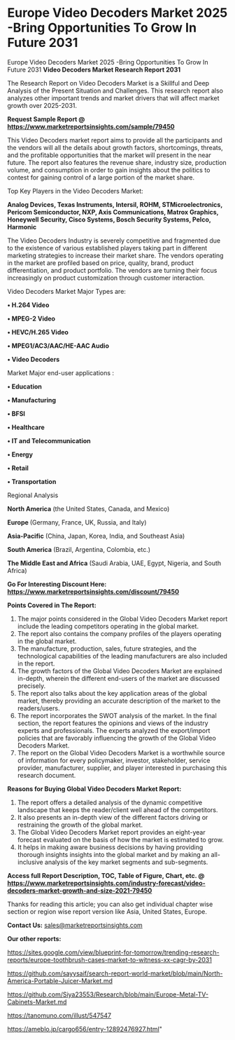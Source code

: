 # Europe Video Decoders Market 2025 -Bring Opportunities To Grow In Future 2031
Europe Video Decoders Market 2025 -Bring Opportunities To Grow In Future 2031
<strong>Video Decoders Market Research Report 2031</strong>

The Research Report on Video Decoders Market is a Skillful and Deep Analysis of the Present Situation and Challenges. This research report also analyzes other important trends and market drivers that will affect market growth over 2025-2031.

<strong>Request Sample Report @ <a href=https://www.marketreportsinsights.com/sample/79450>https://www.marketreportsinsights.com/sample/79450</a></strong>

This Video Decoders market report aims to provide all the participants and the vendors will all the details about growth factors, shortcomings, threats, and the profitable opportunities that the market will present in the near future. The report also features the revenue share, industry size, production volume, and consumption in order to gain insights about the politics to contest for gaining control of a large portion of the market share.

Top Key Players in the Video Decoders Market:

<strong>Analog Devices, Texas Instruments, Intersil, ROHM, STMicroelectronics, Pericom Semiconductor, NXP, Axis Communications, Matrox Graphics, Honeywell Security, Cisco Systems, Bosch Security Systems, Pelco, Harmonic</strong>

The Video Decoders Industry is severely competitive and fragmented due to the existence of various established players taking part in different marketing strategies to increase their market share. The vendors operating in the market are profiled based on price, quality, brand, product differentiation, and product portfolio. The vendors are turning their focus increasingly on product customization through customer interaction.

Video Decoders Market Major Types are:

<strong>• H.264 Video

• MPEG-2 Video

• HEVC/H.265 Video

• MPEG1/AC3/AAC/HE-AAC Audio

• Video Decoders</strong>

Market Major end-user applications :

<strong>• Education

• Manufacturing

• BFSI

• Healthcare

• IT and Telecommunication

• Energy

• Retail

• Transportation</strong>

Regional Analysis

</u><strong><b>North America</b></strong> (the United States, Canada, and Mexico)

<strong><b>Europe </b></strong>(Germany, France, UK, Russia, and Italy)

<strong><b>Asia-Pacific</b></strong> (China, Japan, Korea, India, and Southeast Asia)

<strong><b>South America</b></strong> (Brazil, Argentina, Colombia, etc.)

<strong><b>The Middle East and Africa</b></strong> (Saudi Arabia, UAE, Egypt, Nigeria, and South Africa)

<strong>Go For Interesting Discount Here: <a href=https://www.marketreportsinsights.com/discount/79450>https://www.marketreportsinsights.com/discount/79450</a></strong>

<strong>Points Covered in The Report:</strong>
<ol>
  <li>The major points considered in the Global Video Decoders Market report include the leading competitors operating in the global market.</li>
  <li>The report also contains the company profiles of the players operating in the global market.</li>
  <li>The manufacture, production, sales, future strategies, and the technological capabilities of the leading manufacturers are also included in the report.</li>
  <li>The growth factors of the Global Video Decoders Market are explained in-depth, wherein the different end-users of the market are discussed precisely.</li>
  <li>The report also talks about the key application areas of the global market, thereby providing an accurate description of the market to the readers/users.</li>
  <li>The report incorporates the SWOT analysis of the market. In the final section, the report features the opinions and views of the industry experts and professionals. The experts analyzed the export/import policies that are favorably influencing the growth of the Global Video Decoders Market.</li>
  <li>The report on the Global Video Decoders Market is a worthwhile source of information for every policymaker, investor, stakeholder, service provider, manufacturer, supplier, and player interested in purchasing this research document.</li>
</ol>
<strong>Reasons for Buying Global Video Decoders Market Report:</strong>

<ol>
  <li>The report offers a detailed analysis of the dynamic competitive landscape that keeps the reader/client well ahead of the competitors.</li>
  <li>It also presents an in-depth view of the different factors driving or restraining the growth of the global market.</li>
  <li>The Global Video Decoders Market report provides an eight-year forecast evaluated on the basis of how the market is estimated to grow.</li>
  <li>It helps in making aware business decisions by having providing thorough insights insights into the global market and by making an all-inclusive analysis of the key market segments and sub-segments.</li>
</ol>
<strong>Access full Report Description, TOC, Table of Figure, Chart, etc. @ <a href=https://www.marketreportsinsights.com/industry-forecast/video-decoders-market-growth-and-size-2021-79450>https://www.marketreportsinsights.com/industry-forecast/video-decoders-market-growth-and-size-2021-79450</a></strong>


Thanks for reading this article; you can also get individual chapter wise section or region wise report version like Asia, United States, Europe.

<strong>Contact Us:</strong>
sales@marketreportsinsights.com

<strong>Our other reports:</strong>

<a href=https://sites.google.com/view/blueprint-for-tomorrow/trending-research-reports/europe-toothbrush-cases-market-to-witness-xx-cagr-by-2031>https://sites.google.com/view/blueprint-for-tomorrow/trending-research-reports/europe-toothbrush-cases-market-to-witness-xx-cagr-by-2031</a>

<a href=https://github.com/sayysaif/search-report-world-market/blob/main/North-America-Portable-Juicer-Market.md>https://github.com/sayysaif/search-report-world-market/blob/main/North-America-Portable-Juicer-Market.md</a>

<a href=https://github.com/Siya23553/Research/blob/main/Europe-Metal-TV-Cabinets-Market.md>https://github.com/Siya23553/Research/blob/main/Europe-Metal-TV-Cabinets-Market.md</a>

<a href=https://tanomuno.com/illust/547547>https://tanomuno.com/illust/547547</a>

<a href=https://ameblo.jp/cargo656/entry-12892476927.html>https://ameblo.jp/cargo656/entry-12892476927.html</a>"
